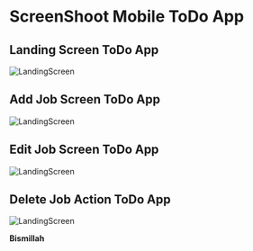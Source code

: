 # ScreenShoot Mobile ToDo App
## Landing Screen ToDo App
![LandingScreen](https://photos.app.goo.gl/sZGb1mM1rzaBcsbcA)

## Add Job Screen ToDo App
![LandingScreen](https://lh3.googleusercontent.com/OMKWBMZkwQzA3fSP4rgjOfy343_d5FNPmicSrnDebJlKRASdgrft5e_8kGky1DM4NyVnLlDGtRqendC29HxDm8yOUKZtPVrZczjiZ81d6N-LNEGDKc44VsFjSHKz_H5pgXxqZ5xAzgqDgFbqhfKsTQEfULqpZfVKCHGObP3BwaZCB4-6PfOpBY6JzxtlHLqjhXGbZ-xIWXn7TQ9H9z2H9DsMSQT83oKw2vl-Y5DeMwzznjbSIX2K2jk1Gme2RoNTDCuHff_u8v3LkL5BFLepK6a4GukyIA2NONotGqC0LqUKBTTClPLpNNE-klF9--6JviVGwAfCIlA_RL-qhcTXjdfR0pRHy7Dj6CeQ_B1f4UtOJ5st36G5Q3hBDT6dUo6kruGk3zWD-eQ5Jsw6InyEjy0Ach_Jbcy1BoebLsXox_Xp3OKPBW5qMyb0ruK_FeRbRSDw8aiTNNaNPB8Ut2nr9uNS2a-Teg2Z2M7TLgw6iHV1IhxBqMxzkNPMg-j5PbacsgT64epTX7ORCqXQPm5O0GDxlr8Brnzre7OP8h-CYbR9GdjyRYBmF4BE8hJyleabIWZ9rqIAuAk2XMcFG1eUN6EVNbTPeNAe5BZOxCQuTBer_DQR2Fu2N3U4tcuyoy-SsKBcmg1VOnGZkIUoHTiI3oyAlHnXVFsqV3d8Nyy2XJbCf3cIvtYozRMXZvtL9LufPIFM3ZUAj19sk_OkCOJMNwo=w313-h625-no?authuser=0)

## Edit Job Screen ToDo App
![LandingScreen](https://lh3.googleusercontent.com/oIao7QeEyLGHu5A0EonGbYsPt1iGjsRNerw64LCb6qFKtbXWWwGZWTOKygKEh0kPCicO7DfIhtguT5WcvjePZFPjhI-PV43x__XY3nry9aq4Bp5OUHBF8KxkACqmYJp0PKVtVhUPb_D4w43tKbbcmPmKJZZrPbC0o5ih0v0PwKUrxRAlMBU-XyHpoDtyhFhrQa2DQavqeJ0CyIHen052lvhgmRRXX9nwkBFY2Kab42EPZzdfSFbWwzAL__PK-h0nbPTstXUyBL1XipOaTqqYconHC8TftF3W1uRUahv0gIT5_aO-Pe3xjaZ9RVSF1o_T7RiRZMFzXq0RmmF31P6D56zSmHhMLNj1MillQ4gR2qA9Vj3u5O_1TGkEN5bPOYEvQ9J1tKPHWzOiJLFrE-3rYzzFsVluo7BSlHTUqhJzK0R5sesBK6ZO5tiuZExQ2SAqzY1ylrgAQPXRBGAkNtDDeQHFDJhpx1HmJGOca4aXf2-AImlwRsUHFHjhDTr_J6RXhzMn2IJqdKjnUX2Z6vNFGi77SNxzYouFLziQKgIH4jkJ3_bpKEh0szPQE17fwgH2Dtb_GWuz3XVOnznqzrEpBDTwxUfB3iW9J9tp0wPCpcVbmdtwGKC1e9DRt_YHNc_ZrgRHU29-yfInZXngYBtsv49W5ByiiD66-GBXm2t2SKhUiSKmPY95BshkP-SEUXHX3PQmRRV1onGp6qsF6CvWH1I=w313-h625-no?authuser=0)

## Delete Job Action ToDo App
![LandingScreen](https://lh3.googleusercontent.com/pw/AM-JKLXanXZd73LmNR_3v-GmQt2v9YJkkQtPZdSqY6e2YFLxbYCc6lQV2eSPzZivpcJ56tk4CqGpwXLCGIo7tstjM9mG7q4g17YwfzlOHfa0ohE1PzOAKrOY0MXnKjQDgOQXCc6RwjfAjybqrOCMaZhCvIzM=w313-h625-no?authuser=0)

**__Bismillah__**
